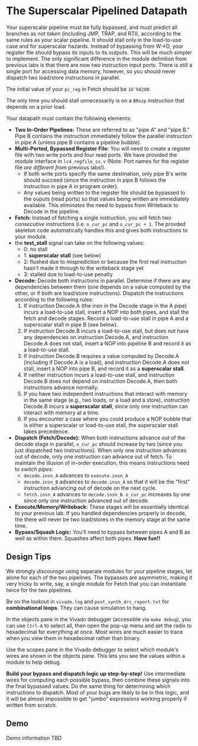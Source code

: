 # The Superscalar Pipelined Datapath

Your superscalar pipeline must be fully bypassed, and must predict all branches as *not taken* (including JMP, TRAP, and RTI), according to the same rules as your scalar pipeline. It should stall only in the load-to-use case and for superscalar hazards. Instead of bypassing from W->D, your register file should bypass its inputs to its outputs. This will be much simpler to implement. The only significant difference in the module definition from previous labs is that there are now *two* instruction input ports. There is still a single port for accessing data memory, however, so you should never dispatch two load/store instructions in parallel.

The initial value of your `pc_reg` in Fetch should be `16'h8200`.

The only time you should stall unnecessarily is on a `BRnzp` instruction that depends on a prior load.

Your datapath must contain the following elements:

+ **Two In-Order Pipelines:** These are referred to as "pipe A" and "pipe B." Pipe B contains the instruction immediately follow the parallel instruction in pipe A (unless pipe B contains a pipeline bubble).
+ **Multi-Ported, Bypassed Register File:** You will need to create a register file with two write ports and four read ports. We have provided the module interface in `lc4_regfile_ss.v` (Note: Port names for the register file *are different from* previous labs!).
   + If both write ports specify the same destination, only pipe B's write should succeed (since the instruction in pipe B follows the instruction in pipe A in program order).
   + Any values being written to the register file should be bypassed to the ouputs (read ports) so that values being written are immediately available. This *eliminates* the need to bypass from Writeback to Decode in the pipeline.
+ **Fetch:** Instead of fetching a single instruction, you will fetch two *consecutive* instructions (i.e. `o_cur_pc` and `o_cur_pc + 1`. The provded skeleton code automatically handles this and gives both instructions to your module.
+ the **test_stall** signal can take on the following values:
   + 0: no stall
   + 1: **superscalar stall** (see below)
   + 2: flushed due to misprediction or because the first real instruction hasn't made it through to the writeback stage yet
   + 3: stalled due to load-to-use penalty
+ **Decode:** Decode both instructions in parallel. Determine if there are any dependencies between them (one depends on a value computed by the other, or if both are load/store instructions). Dispatch the instructions according to the following rules: 
   1. If instruction Decode.A (the insn in the Decode stage in the A pipe) incurs a load-to-use stall, insert a NOP into *both* pipes, and stall the fetch and decode stages. Record a load-to-use stall in pipe A and a superscalar stall in pipe B (see below).
   1. If instruction Decode.B incurs a load-to-use stall, but does not have any dependencies on instruction Decode.A, and instruction Decode.A does not stall, insert a NOP into pipeline B and record it as a load-to-use stall.
   1. If instruction Decode.B requires a value computed by Decode.A (including if Decode.A is a load), and instruction Decode.A does not stall, insert a NOP into pipe B, and record it as a **superscalar stall**.
   1. If neither instruction incurs a load-to-use stall, and instruction Decode.B does not depend on instruction Decode.A, then both instructions advance normally.
   1. If you have two independent instructions that interact with memory in the same stage (e.g., two loads, or a load and a store), instruction Decode.B incurs a **superscalar stall**, since only one instruction can interact with memory at a time.
   1. If you encounter a case where you could produce a NOP bubble that is either a superscalar or load-to-use stall, the superscalar stall takes precedence.
+ **Dispatch (Fetch/Decode):** When both instructions advance out of the decode stage in parallel, `o_cur_pc` should increase by two (since you just dispatched two instructions). When only one instruction advances out of decode, only one instruction can advance out of fetch. To maintain the illusion of in-order execution, this means instructions need to *switch pipes*: 
   + `decode.insn_A` advances to `execute.insn_A`
   + `decode.insn_B` advances to `decode.insn_A` so that it will be the "first" instruction advancing out of decode on the next cycle.      
   + `fetch.insn_A` advances to `decode.insn_B`. `o_cur_pc` increases by one since only one instruction advanced out of decode.
+ **Execute/Memory/Writeback:** These stages will be essentially identical to your previous lab. If you handled dependencies properly in decode, the there will never be two load/stores in the memory stage at the same time.
+ **Bypass/Squash Logic:** You'll need to bypass between pipes A and B as well as within them. Squashes affect both pipes. **Have fun!!**

## Design Tips

We strongly *discourage* using separate modules for your pipeline stages, let alone for each of the two pipelines. The bypasses are asymmetric, making it very tricky to write, say, a single module for Fetch that you can instantiate twice for the two pipelines.

Be on the lookout in `vivado.log` and `post_synth_drc_report.txt` for **combinational loops**. They can cause simulation to hang.

In the objects pane in the Vivado debugger (accessible via `make debug`), you can use `Ctrl-A` to select all, then open the pop-up menu and set the radix to hexadecimal for everything at once. Most wires are much easier to trace when you view them in hexadecimal rather than binary.

Use the scopes pane in the Vivado debugger to select which module's wires are shown in the objects pane. This lets you see the values within a module to help debug.

**Build your bypass and dispatch logic up step-by-step!** Use intermediate wires for computing each possible bypass, then combine these signals into the final bypassed values. Do the same thing for determining which instructions to dispatch. Most of your bugs are likely to be in this logic, and it will be almost impossible to get "jumbo" expressions working properly if written from scratch.

## Demo

Demo information TBD

